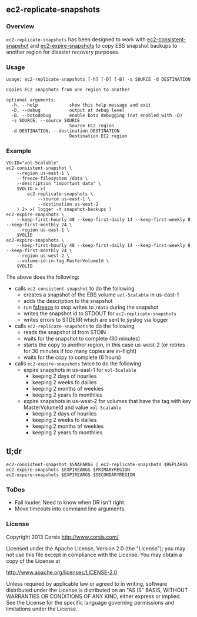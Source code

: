 ## ec2-replicate-snapshots

### Overview

`ec2-replicate-snapshots` has been designed to work with
[ec2-consistent-snapshot](https://github.com/alestic/ec2-consistent-snapshot) and
[ec2-expire-snapshots](https://github.com/alestic/ec2-expire-snapshots)
to copy EBS snapshot backups to another region for disaster recovery purposes.

### Usage

```
usage: ec2-replicate-snapshots [-h] [-D] [-B] -s SOURCE -d DESTINATION

Copies EC2 snapshots from one region to another

optional arguments:
  -h, --help            show this help message and exit
  -D, --debug           output at debug level
  -B, --botodebug       enable boto debugging (not enabled with -D)
  -s SOURCE, --source SOURCE
                        Source EC2 region
  -d DESTINATION, --destination DESTINATION
                        Destination EC2 region
```

### Example

```
VOLID="vol-5calable"
ec2-consistent-snapshot \
    --region us-east-1 \
    --freeze-filesystem /data \
    --description "important data" \
    $VOLID > >(
        ec2-replicate-snapshots \
            --source us-east-1 \
            --destination us-west-2
    ) 2> >( logger -t snapshot-backups )
ec2-expire-snapshots \
    --keep-first-hourly 48 --keep-first-daily 14 --keep-first-weekly 8 --keep-first-monthly 24 \
    --region us-east-1 \
    $VOLID
ec2-expire-snapshots \
    --keep-first-hourly 48 --keep-first-daily 14 --keep-first-weekly 8 --keep-first-monthly 24 \
    --region us-west-2 \
    --volume-id-in-tag MasterVolumeId \
    $VOLID
```

The above does the following:

* calls `ec2-consistent-snapshot` to do the following
    + creates a snapshot of the EBS volume `vol-5calable` in us-east-1
    + adds the description to the snapshot
    + run [fsfreeze](http://linux.die.net/man/8/fsfreeze) to stop writes to `/data` during the snapshot
    + writes the snapshot id to STDOUT for `ec2-replicate-snapshots`
    + writes errors to STDERR which are sent to syslog via logger
* calls `ec2-replicate-snapshots` to do the following
    + reads the snapshot id from STDIN
    + waits for the snapshot to complete (30 minutes)
    + starts the copy to another region, in this case us-west-2 (or retries for 30 minutes if too many copies are in-flight)
    + waits for the copy to complete (6 hours)
* calls `ec2-expire-snapshots` twice to do the following
    + expire snapshots in us-east-1 for `vol-5calable`
        - keeping 2 days of hourlies
        - keeping 2 weeks fo dailies
        - keeping 2 months of weekies
        - keeping 2 years fo monthlies
    + expire snapshots in us-west-2 for volumes that have the tag with key MasterVolumeId and value `vol-5calable`
        - keeping 2 days of hourlies
        - keeping 2 weeks fo dailies
        - keeping 2 months of weekies
        - keeping 2 years fo monthlies

## tl;dr

```
ec2-consistent-snapshot $SNAPARGS | ec2-replicate-snapshots $REPLARGS
ec2-expire-snapshots $EXPIREARGS $PRIMARYREGION
ec2-expire-snapshots $EXPIREARGS $SECONDARYREGION
```

### ToDos

* Fail louder. Need to know when DR isn't right.
* Move timeouts into command line arguments.

### License

Copyright 2013 Corsis
http://www.corsis.com/

Licensed under the Apache License, Version 2.0 (the "License");
you may not use this file except in compliance with the License.
You may obtain a copy of the License at

http://www.apache.org/licenses/LICENSE-2.0

Unless required by applicable law or agreed to in writing, software
distributed under the License is distributed on an "AS IS" BASIS,
WITHOUT WARRANTIES OR CONDITIONS OF ANY KIND, either express or implied.
See the License for the specific language governing permissions and
limitations under the License.

